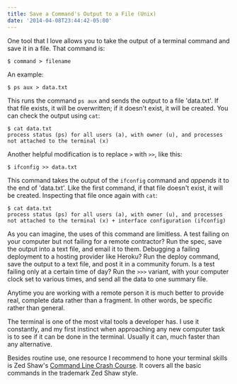 ```yaml
---
title: Save a Command's Output to a File (Unix)
date: '2014-04-08T23:44:42-05:00'
---
```


One tool that I love allows you to take the output of a terminal command and save it in a file.  That command is:

```shell
$ command > filename
```

An example:

```shell
$ ps aux > data.txt
```

This runs the command <code>ps aux</code> and sends the output to a file 'data.txt'.  If that file exists, it will be overwritten; if it doesn't exist, it will be created.  You can check the output using <code>cat</code>:

```shell
$ cat data.txt
process status (ps) for all users (a), with owner (u), and processes not attached to the terminal (x)
```

Another helpful modification is to replace <code>></code> with <code>>></code>, like this:

```shell
$ ifconfig >> data.txt
```

This command takes the output of the <code>ifconfig</code> command and <em>appends</em> it to the end of 'data.txt'.  Like the first command, if that file doesn't exist, it will be created.  Inspecting that file once again with <code>cat</code>:

```shell
$ cat data.txt
process status (ps) for all users (a), with owner (u), and processes not attached to the terminal (x) + interface configuration (ifconfig)
```

As you can imagine, the uses of this command are limitless.  A test failing on
your computer but not failing for a remote contractor?  Run the spec, save the
output into a text file, and email it to them.  Debugging a failing deployment
to a hosting provider like Heroku?  Run the deploy command, save the output to
a text file, and post it in a community forum.  Is a test failing only at a
certain time of day?  Run the `>>>` variant, with your computer clock set to
various times, and send all the data to one summary file.

Anytime you are working with a remote person it is much better to provide real,
complete data rather than a fragment.  In other words, be specific rather than
general.

The terminal is one of the most vital tools a developer has.  I use it
constantly, and my first instinct when approaching any new computer task is to
see if it can be done in the terminal.  Usually it can, much faster than any
alternative.

Besides routine use, one resource I recommend to hone your terminal skills is
Zed Shaw's <a href='http://cli.learncodethehardway.org/book/'>Command Line
Crash Course</a>. It covers all the basic commands in the trademark Zed Shaw
style.
